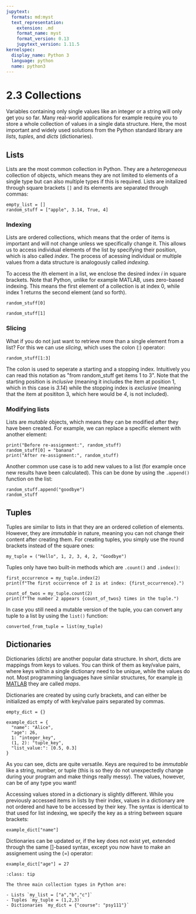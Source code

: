 ```yaml
---
jupytext:
  formats: md:myst
  text_representation:
    extension: .md
    format_name: myst
    format_version: 0.13
    jupytext_version: 1.11.5
kernelspec:
  display_name: Python 3
  language: python
  name: python3
---
```


# 2.3 Collections

Variables containing only single values like an integer or a string will only get you so far. Many real-world applications for example require you to store a whole collection of values in a single data structure. Here, the most important and widely used solutions from the Python standard library are *lists*, *tuples*, and *dicts* (dictionaries).

## Lists

Lists are the most common collection in Python. They are a *heterogeneous* collection of objects, which means they are not limited to elements of a single type but can also multiple types if this is required. Lists are initalized through square brackets `[]` and its elements are separated through commas:

```{code-cell}
empty_list = []
random_stuff = ["apple", 3.14, True, 4]
```

### Indexing

Lists are ordered collections, which means that the order of items is important and will not change unless we specifically change it. This allows us to access individual elements of the list by specifying their position, which is also called *index*. The process of acessing individual or multiple values from a data structure is analogously called *indexing*.

To access the *i*th element in a list, we enclose the desired index *i* in square brackets. Note that Python, unlike for example MATLAB, uses zero-based indexing. This means the first element of a collection is at index 0, while index 1 returns the second element (and so forth).

```{code-cell}
random_stuff[0]
```

```{code-cell}
random_stuff[1]
```

### Slicing

What if you do not just want to retrieve more than a single element from a list? For this we can use *slicing*, which uses the colon (:) operator:

```{code-cell}
random_stuff[1:3]
```

The colon is used to seperate a starting and a stopping index. Intuitively you can read this notation as "from random_stuff get items 1 to 3". Note that the starting position is *inclusive* (meaning it includes the item at position 1, which in this case is *3.14*) while the stopping index is *exclusive* (meaning that the item at posititon 3, which here would be *4*, is not included).

### Modifying lists

Lists are *mutable* objects, which means they can be modified after they have been created. For example, we can replace a specific element with another element:

```{code-cell}
print("Before re-assignment:", random_stuff)
random_stuff[0] = "banana"
print("After re-assignment:", random_stuff)
```

Another common use case is to add new values to a list (for example once new results have been calculated). This can be done by using the `.append()` function on the list:

```{code-cell}
random_stuff.append("goodbye")
random_stuff
```

## Tuples

Tuples are similar to lists in that they are an ordered colletion of elements. However, they are *immutable* in nature, meaning you can not change their content after creating them. For creating tuples, you simply use the round brackets instead of the square ones:

```{code-cell}
my_tuple = ("Hello", 1, 2, 3, 4, 2, "Goodbye")
```

Tuples only have two built-in methods which are `.count()` and `.index()`:

```{code-cell}
first_occurrence = my_tuple.index(2)
print(f"The first occurrence of 2 is at index: {first_occurrence}.")

count_of_twos = my_tuple.count(2)
print(f"The number 2 appears {count_of_twos} times in the tuple.")
```

In case you still need a mutable version of the tuple, you can convert any tuple to a list by using the `list()` function:

```{code-cell}
converted_from_tuple = list(my_tuple)
```

## Dictionaries

Dictionaries (*dicts*) are another popular data structure. In short, dicts are mappings from keys to values. You can think of them as key/value pairs, where keys within a single dictionary need to be unique, while the values do not. Most programming languages have similar structures, for example [in MATLAB](https://de.mathworks.com/help/matlab/ref/containers.map.html) they are called *maps*.

Dictionaries are created by using curly brackets, and can either be initialized as empty of with key/value pairs separated by commas.

```{code-cell}
empty_dict = {}

example_dict = {
  "name": "Alice",
  "age": 26,
  1: "integer_key",
  (1, 2): "tuple_key",
  "list_value:": [0.5, 0.3]
}
```

As you can see, dicts are quite versatile. Keys are required to be *immutable* like a string, number, or tuple (this is so they do not unexpectedly change during your program and make things really messy). The values, however, can be of any type you want!

Accessing values stored in a dictionary is slightly different. While you previously accessed items in lists by their index, values in a dictionary are not ordered and have to be accessed by their key. The syntax is identical to that used for list indexing, we specify the key as a string between square brackets:

```{code-cell}
example_dict["name"]
```

Dictionaries can be updated or, if the key does not exist yet, extended through the same []-based syntax, except you now have to make an assignement using the (=) operator:

```{code-cell}
example_dict["age"] = 27
```


```{admonition} Summary
:class: tip

The three main collection types in Python are:

- Lists `my_list = ["a","b","c"]`
- Tuples `my_tuple = (1,2,3)`
- Dictionaries `my_dict = {"course": "psy111"}`
```
